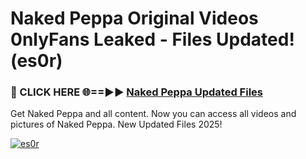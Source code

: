 # Naked Peppa Original Videos 0nlyFans Leaked - Files Updated! (es0r)

<h3>🔴 CLICK HERE 🌐==►► <a href="https://tinyurl.com/up5wt9bj" rel="nofollow">Naked Peppa Updated Files</a></h3>

Get Naked Peppa and all content. Now you can access all videos and pictures of Naked Peppa. New Updated Files 2025!

[![es0r](https://i.imgur.com/ABiUzMV.gif)](https://tinyurl.com/up5wt9bj)
